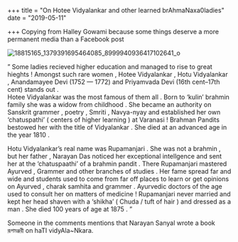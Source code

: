 +++
title = "On Hotee Vidyalankar and other learned brAhmaNaxa0ladies"
date = "2019-05-11"

+++
Copying from Halley Gowami because some things deserve a more permanent
media than a Facebook post

![18815165_1379391695464085_8999940936417102641_o](https://padmavajrablog.files.wordpress.com/2019/05/18815165_1379391695464085_8999940936417102641_o.jpg?w=739)

” Some ladies recieved higher education and managed to rise to great
hieghts ! Amongst such rare women , Hotee Vidyalankar , Hotu Vidyalankar
, Anandamayee Devi (1752 — 1772) and Priyamvada Devi (16th cent–17th
cent) stands out .  
Hotee Vidyalankar was the most famous of them all . Born to ‘kulin’
brahmin family she was a widow from childhood . She became an authority
on Sanskrit grammer , poetry , Smriti , Navya-nyay and established her
own ‘chatuspathi’ ( centers of higher learning ) at Varanasi ! Brahman
Pandits bestowed her with the title of Vidyalankar . She died at an
advanced age in the year 1810 .

Hotu Vidyalankar’s real name was Rupamanjari . She was not a brahmin ,
but her father , Narayan Das noticed her exceptional intellgence and
sent her at the ‘chatuspaathi’ of a brahmin pandit . There Rupamanjari
mastered Ayurved , Grammer and other branches of studies . Her fame
spread far and wide and students used to come from far off places to
learn or get opinions on Ayurved , charak samhita and grammer .
Ayurvedic doctors of the age used to consult her on matters of medicine
! Rupamanjari never married and kept her head shaven with a ‘shikha’ (
Chuda / tuft of hair ) and dressed as a man . She died 100 years of age
at 1875 . ”

Someone in the comments mentions that Narayan Sanyal wrote a book
রূপমঞ্জরী on haTI vidyAla\~Nkara.


